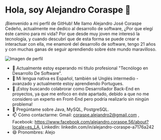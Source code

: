 # Hola, soy Alejandro Coraspe 👋

¡Bienvenido a mi perfil de GitHub! Me llamo Alejandro José Coraspe Cedeño, actualmente me dedico al desarrollo de software, ¿Por que elegí éste camino para mi vida? Por que desde muy joven me interesó la tecnología, y cuando descubrí que de esta forma se puede crear e interactuar con ella, me enamoré del desarrollo de software, tengo 21 años y con muchas ganas de seguir aprendiendo sobre éste mundo maravilloso.

![Imagen de perfil](https://scontent.fcue3-1.fna.fbcdn.net/v/t1.6435-9/173829190_466003847983167_7727668210667380514_n.jpg?_nc_cat=102&ccb=1-7&_nc_sid=be3454&_nc_ohc=p8nNP4Fnaq0AX_flIXG&_nc_ht=scontent.fcue3-1.fna&oh=00_AfDQys3pjTtnalkB2UPL_qtYaYPdthUevnV_85flCuf5bQ&oe=65C678E7)

- 🔭 Actualmente estoy esperando mi titulo profesional "Tecnólogo en Desarrollo De Software".
- 🌱 Mi lengua nativa es Español, también sé Unglés intermedio - avanzado y actualmente estoy aprendiendo Portugues.
- 👯 ¡Estoy buscando colabrorar como Desarrollador Back-End en proyectos, ya que me enfoco en éste apartado, debido a que no me considero un experto en Front-End pero podría realizarlo sin ningún problema!
- 💬 Pregúntame sobre Java, MySQL, PostgreSQL.
- 📫 Cómo contactarme: Gmail: coraspe.alejandro2@gmail.com , Facebook: https://www.facebook.com/alejandro.coraspe.56/about?locale=es_LA, LinkedIn: linkedin.com/in/alejandro-coraspe-a7176a242
- 😄 Pronombres: Alejo
